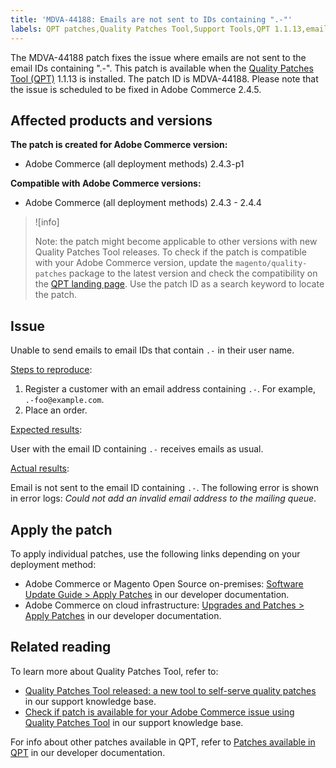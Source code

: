 ```yaml
---
title: 'MDVA-44188: Emails are not sent to IDs containing ".-"'
labels: QPT patches,Quality Patches Tool,Support Tools,QPT 1.1.13,email,error,Magento,Adobe Commerce,cloud infrastructure,on-premises,2.4.3,2.4.3-p1,2.4.4
---
```


The MDVA-44188 patch fixes the issue where emails are not sent to the email IDs containing ".-". This patch is available when the [Quality Patches Tool (QPT)](https://support.magento.com/hc/en-us/articles/360047139492) 1.1.13 is installed. The patch ID is MDVA-44188. Please note that the issue is scheduled to be fixed in Adobe Commerce 2.4.5.

## Affected products and versions

**The patch is created for Adobe Commerce version:**

* Adobe Commerce (all deployment methods) 2.4.3-p1

**Compatible with Adobe Commerce versions:**

* Adobe Commerce (all deployment methods) 2.4.3 - 2.4.4

>![info]
>
>Note: the patch might become applicable to other versions with new Quality Patches Tool releases. To check if the patch is compatible with your Adobe Commerce version, update the `magento/quality-patches` package to the latest version and check the compatibility on the [QPT landing page](https://devdocs.magento.com/quality-patches/tool.html#patch-grid). Use the patch ID as a search keyword to locate the patch.

## Issue

Unable to send emails to email IDs that contain `.-` in their user name.

<ins>Steps to reproduce</ins>:

1. Register a customer with an email address containing `.-`. For example, `.-foo@example.com`.
1. Place an order.

<ins>Expected results</ins>:

User with the email ID containing `.-` receives emails as usual.

<ins>Actual results</ins>:

Email is not sent to the email ID containing `.-`. The following error is shown in error logs: *Could not add an invalid email address to the mailing queue*.

## Apply the patch

To apply individual patches, use the following links depending on your deployment method:

* Adobe Commerce or Magento Open Source on-premises: [Software Update Guide > Apply Patches](https://devdocs.magento.com/guides/v2.4/comp-mgr/patching/mqp.html) in our developer documentation.
* Adobe Commerce on cloud infrastructure: [Upgrades and Patches > Apply Patches](https://devdocs.magento.com/cloud/project/project-patch.html) in our developer documentation.

## Related reading

To learn more about Quality Patches Tool, refer to:

* [Quality Patches Tool released: a new tool to self-serve quality patches](https://support.magento.com/hc/en-us/articles/360047139492) in our support knowledge base.
* [Check if patch is available for your Adobe Commerce issue using Quality Patches Tool](https://support.magento.com/hc/en-us/articles/360047125252) in our support knowledge base.

For info about other patches available in QPT, refer to [Patches available in QPT](https://devdocs.magento.com/quality-patches/tool.html#patch-grid) in our developer documentation.

